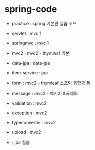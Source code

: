 # spring-code


- practice : spring 기본편 실습 코드


- servlet : mvc 1


- springmvc : mvc 1
- mvc2 : mvc2 - thymleaf 기본 
- data-jpa : data-jpa
- item-service : jpa
- form : mvc2 - thymleaf 스프링 통합과 폼
- message : mvc2 - 메시지 &국제화
- validation :  mvc2 
- exception : mvc2
- typeconverter : mvc2
- upload : mvc2


- : jpa 실습
